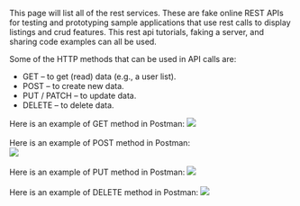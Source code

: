 This page will list all of the rest services. These are fake online REST APIs for testing and prototyping sample applications that use rest calls to display listings and crud features. This rest api tutorials, faking a server, and sharing code examples can all be used.

Some of the HTTP methods that can be used in API calls are:
  * GET – to get (read) data (e.g., a user list).
  * POST – to create new data.
  * PUT / PATCH – to update data.
  * DELETE – to delete data.

Here is an example of GET method in Postman: 
<a href="https://lh3.googleusercontent.com/drive-viewer/AK7aPaCsxlvCxYk3ShJDpI5sxGVj0bf94FRJfyei2LWgxF38UoA35PYCosn0MN9d4554J_YMANdTcRQRnWz0S5YKMapx4PBb=s1600?source=screenshot.guru"> <img src="https://lh3.googleusercontent.com/drive-viewer/AK7aPaCsxlvCxYk3ShJDpI5sxGVj0bf94FRJfyei2LWgxF38UoA35PYCosn0MN9d4554J_YMANdTcRQRnWz0S5YKMapx4PBb=s1600" /> </a>
<br><br>
Here is an example of POST method in Postman:  
<a href="https://lh3.googleusercontent.com/drive-viewer/AK7aPaBlboBJKRQTqKvlJavM-BM1fadUZOBfbNZbGMh3k5gL7kuEvKZYnQ8alj1g6_vFQTRMTWCughkCA13HmqAiFuCuWcJLQQ=s1600?source=screenshot.guru"> <img src="https://lh3.googleusercontent.com/drive-viewer/AK7aPaBlboBJKRQTqKvlJavM-BM1fadUZOBfbNZbGMh3k5gL7kuEvKZYnQ8alj1g6_vFQTRMTWCughkCA13HmqAiFuCuWcJLQQ=s1600" /> </a>
<br><br>
Here is an example of PUT method in Postman: 
<a href="https://lh3.googleusercontent.com/drive-viewer/AK7aPaC-aRckRvx07pw33qknubr1-tpZJc4W9Utfy7TIo0wDGRa9yJSS6ZivjBI5aFfqwpCIaMIdUxCdja-uRRLjJbG9tOa_gw=s1600?source=screenshot.guru"> <img src="https://lh3.googleusercontent.com/drive-viewer/AK7aPaC-aRckRvx07pw33qknubr1-tpZJc4W9Utfy7TIo0wDGRa9yJSS6ZivjBI5aFfqwpCIaMIdUxCdja-uRRLjJbG9tOa_gw=s1600" /> </a>
<br> <br>
Here is an example of DELETE method in Postman: 
<a href="https://lh3.googleusercontent.com/drive-viewer/AK7aPaCbhXzJXIwQTor2dvm7zg8iT29i2s7ZNfbfO-xBvjMyE24BV5lggKXZx5wNDe4TEqtcagH2yzmtP-Q_3ful03qEH_eRRg=s1600?source=screenshot.guru"> <img src="https://lh3.googleusercontent.com/drive-viewer/AK7aPaCbhXzJXIwQTor2dvm7zg8iT29i2s7ZNfbfO-xBvjMyE24BV5lggKXZx5wNDe4TEqtcagH2yzmtP-Q_3ful03qEH_eRRg=s1600" /> </a>

